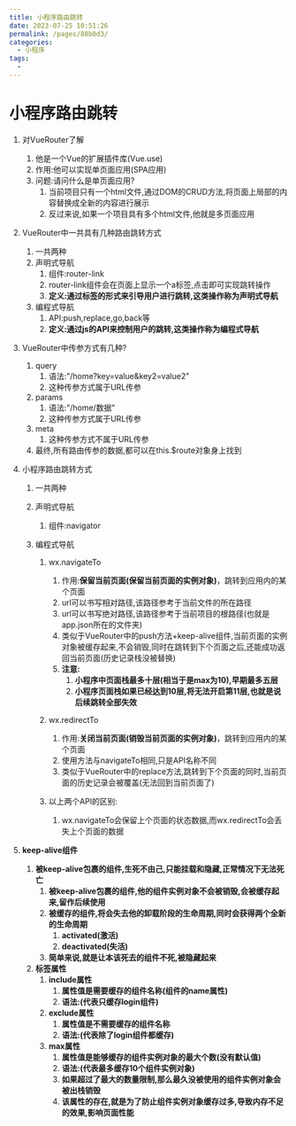 ```yaml
---
title: 小程序路由跳转
date: 2023-07-25 10:51:26
permalink: /pages/88b0d3/
categories:
  - 小程序
tags:
  - 
---
```

# 小程序路由跳转

1. 对VueRouter了解

   1. 他是一个Vue的扩展插件库(Vue.use)
   2. 作用:他可以实现单页面应用(SPA应用)
   3. 问题:请问什么是单页面应用?
      1. 当前项目只有一个html文件,通过DOM的CRUD方法,将页面上局部的内容替换成全新的内容进行展示
      2. 反过来说,如果一个项目具有多个html文件,他就是多页面应用

2. VueRouter中一共具有几种路由跳转方式

   1. 一共两种
   2. 声明式导航
      1. 组件:router-link
      2. router-link组件会在页面上显示一个a标签,点击即可实现跳转操作
      3. **定义:通过标签的形式来引导用户进行跳转,这类操作称为声明式导航**
   3. 编程式导航
      1. API:push,replace,go,back等
      2. **定义:通过js的API来控制用户的跳转,这类操作称为编程式导航**

3. VueRouter中传参方式有几种?

   1. query
      1. 语法:"/home?key=value&key2=value2"
      2. 这种传参方式属于URL传参
   2. params
      1. 语法:"/home/数据"
      2. 这种传参方式属于URL传参
   3. meta
      1. 这种传参方式不属于URL传参
   4. 最终,所有路由传参的数据,都可以在this.$route对象身上找到

4. 小程序路由跳转方式

   1. 一共两种

   2. 声明式导航

      1. 组件:navigator

   3. 编程式导航

      1. wx.navigateTo

         1. 作用:**保留当前页面(保留当前页面的实例对象)**，跳转到应用内的某个页面
         2. url可以书写相对路径,该路径参考于当前文件的所在路径
         3. url可以书写绝对路径,该路径参考于当前项目的根路径(也就是app.json所在的文件夹)
         4. 类似于VueRouter中的push方法+keep-alive组件,当前页面的实例对象被缓存起来,不会销毁,同时在跳转到下个页面之后,还能成功返回当前页面(历史记录栈没被替换)
         5. **注意:**
            1. **小程序中页面栈最多十层(相当于是max为10),早期最多五层**
            2. **小程序页面栈如果已经达到10层,将无法开启第11层,也就是说后续跳转全部失效**

      2. wx.redirectTo

         1. 作用:**关闭当前页面(销毁当前页面的实例对象)**，跳转到应用内的某个页面
         2. 使用方法与navigateTo相同,只是API名称不同
         3. 类似于VueRouter中的replace方法,跳转到下个页面的同时,当前页面的历史记录会被覆盖(无法回到当前页面了)

      3. 以上两个API的区别:

         1. wx.navigateTo会保留上个页面的状态数据,而wx.redirectTo会丢失上个页面的数据

5. **keep-alive组件**

   1. **被keep-alive包裹的组件,生死不由己,只能挂载和隐藏,正常情况下无法死亡**
      1. **被keep-alive包裹的组件,他的组件实例对象不会被销毁,会被缓存起来,留作后续使用**
      2. **被缓存的组件,将会失去他的卸载阶段的生命周期,同时会获得两个全新的生命周期**
         1. **activated(激活)**
         2. **deactivated(失活)**
      3. **简单来说,就是让本该死去的组件不死,被隐藏起来**
   2. **标签属性**
      1. **include属性**
         1. **属性值是需要缓存的组件名称(组件的name属性)**
         2. **语法:<keep-alive include="login">(代表只缓存login组件)**
      2. **exclude属性**
         1. **属性值是不需要缓存的组件名称**
         2. **语法:<keep-alive exclude="login">(代表除了login组件都缓存)**
      3. **max属性**
         1. **属性值是能够缓存的组件实例对象的最大个数(没有默认值)**
         2. **语法:<keep-alive max="10">(代表最多缓存10个组件实例对象)**
         3. **如果超过了最大的数量限制,那么最久没被使用的组件实例对象会被出栈销毁**
         4. **该属性的存在,就是为了防止组件实例对象缓存过多,导致内存不足的效果,影响页面性能**

   ​